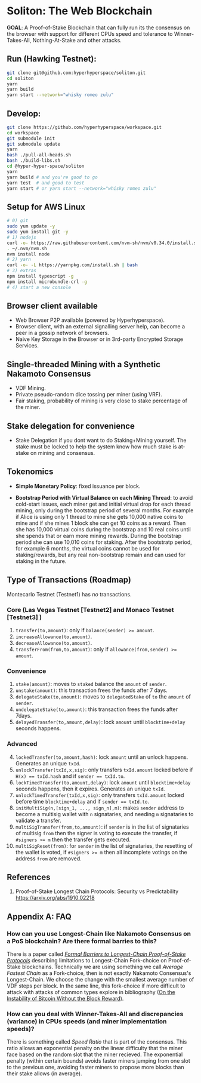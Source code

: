 # Soliton: The Web Blockchain

**GOAL**: A Proof-of-Stake Blockchain that can fully run its the consensus on the browser with support for different CPUs speed and tolerance to Winner-Takes-All, Nothing-At-Stake and other attacks.

## Run (Hawking Testnet):

```bash
git clone git@github.com:hyperhyperspace/soliton.git
cd soliton
yarn
yarn build
yarn start --network="whisky romeo zulu"
```

## Develop:

```bash
git clone https://github.com/hyperhyperspace/workspace.git
cd workspace
git submodule init
git submodule update
yarn
bash ./pull-all-heads.sh
bash ./build-libs.sh
cd @hyper-hyper-space/soliton
yarn
yarn build # and you're good to go
yarn test  # and good to test
yarn start # or yarn start --network="whisky romeo zulu"
```

## Setup for AWS Linux

```bash
# 0) git
sudo yum update -y
sudo yum install git -y
# 1) nodejs
curl -o- https://raw.githubusercontent.com/nvm-sh/nvm/v0.34.0/install.sh | bash
. ~/.nvm/nvm.sh
nvm install node
# 2) yarn
curl -o- -L https://yarnpkg.com/install.sh | bash
# 3) extras
npm install typescript -g
npm install microbundle-crl -g
# 4) start a new console
```

## Browser client available

* Web Browser P2P available (powered by Hyperhyperspace).
* Browser client, with an external signalling server help, can become a peer in a gossip network of browsers.
* Naive Key Storage in the Browser or in 3rd-party Encrypted Storage Services.

## Single-threaded Mining with a Synthetic Nakamoto Consensus

- VDF Mining.
- Private pseudo-random dice tossing per miner (using VRF).
- Fair staking, probability of mining is very close to stake percentage of the miner.

## Stake delegation for convenience

- Stake Delegation if you dont want to do Staking+Mining yourself. The stake must be locked to help the system know how much stake is at-stake on mining and consensus.

## Tokenomics

* **Simple Monetary Policy**: fixed issuance per block.

* **Bootstrap Period with Virtual Balance on each Mining Thread**: to avoid cold-start issues, each miner get and initial virtual drop for each thread mining, only during the bootstrap period of several months. For example if Alice is using only 1 thread to mine she gets 10,000 native coins to mine and if she mines 1 block she can get 10 coins as a reward. Then she has 10,000 virtual coins during the bootstrap and 10 real coins until she spends that or earn more mining rewards. During the bootstrap period she can use 10,010 coins for staking. After the bootstratp period, for example 6 months, the virtual coins cannot be used for staking/rewards, but any real non-bootstrap remain and can used for staking in the future.

## Type of Transactions (Roadmap)

Montecarlo Testnet (Testnet1) has *no* transactions.

### Core (Las Vegas Testnet [Testnet2] and Monaco Testnet [Testnet3] )

1. `transfer(to,amount)`: only if `balance(sender) >= amount`.
1. `increaseAllowance(to,amount)`.
1. `decreaseAllowance(to,amount)`.
1. `transferFrom(from,to,amount)`: only if `allowance(from,sender) >= amount`.

### Convenience

1. `stake(amount)`: moves to `staked` balance the `amount` of `sender`.
1. `unstake(amount)`: this transaction frees the funds after 7 days.
3. `delegateStake(to,amount)`: moves to `delegatedStake` of `to` the `amount` of `sender`.
3. `undelegateStake(to,amount)`: this transaction frees the funds after 7days.
6. `delayedTransfer(to,amount,delay)`: lock `amount` until `blocktime+delay` seconds happens.

### Advanced

4. `lockedTransfer(to,amount,hash)`: lock `amount` until an unlock happens. Generates an unique `txId`.
5. `unlockTransfer(txId,x,sig)`: only transfers `txId.amount` locked before if `H(x) == txId.hash` and if `sender == txId.to`.
7. `lockTimedTransfer(to,amount,delay)`: lock `amount` until `blocktime+delay` seconds happens, then it expires. Generates an unique `txId`.
8. `unlockTimedTransfer(txId,x,sig)`: only transfers `txId.amount` locked before time `blocktime+delay` and if `sender == txId.to`.
9. `initMultiSig(n,[sign_1, ..., sign_n],m)`: makes `sender` address to become a multisig wallet with `n` signataries, and needing `m` signataries to validate a transfer.
10. `multiSigTransfer(from,to,amount)`: if `sender` is in the list of signataries of multisig `from` then the signer is voting to execute the transfer, if `#signers >= m` then the transfer gets executed.
11. `multiSigReset(from)`: for `sender` in the list of signataries, the resetting of the wallet is voted, if `#signers >= m` then all incomplete votings on the address `from` are removed.

## References

1. Proof-of-Stake Longest Chain Protocols: Security vs Predictability https://arxiv.org/abs/1910.02218

## Appendix A: FAQ

### How can you use Longest-Chain like Nakamoto Consensus on a PoS blockchain? Are there formal barries to this?

There is a paper called *[Formal Barriers to Longest-Chain Proof-of-Stake Protocols](https://arxiv.org/pdf/1809.06528.pdf)* describing limitations to Longest-Chain Fork-choice on Proof-of-Stake blockchains.
Technically we are using something we call *Average Fastest Chain* as a Fork-choice, then is not exactly Nakamoto Consensus's Longest-Chain. We choose the change with the smallest average number of VDF steps per block. In the same line, this fork-choice if more difficult to attack with attacks of common types explore in bibliography ([On the Instability of Bitcoin Without the Block Reward](https://www.cs.princeton.edu/~arvindn/publications/mining_CCS.pdf)).

### How can you deal with Winner-Takes-All and discrepancies (variance) in CPUs speeds (and miner implementation speeds)?

There is something called *Speed Ratio* that is part of the consensus. This ratio allows an exponential penalty on the linear difficulty that the miner face based on the random slot that the miner recieved. The exponential penalty (within certain bounds) avoids faster miners jumping from one slot to the previous one, avoiding faster miners to propose more blocks than their stake allows (in average).

